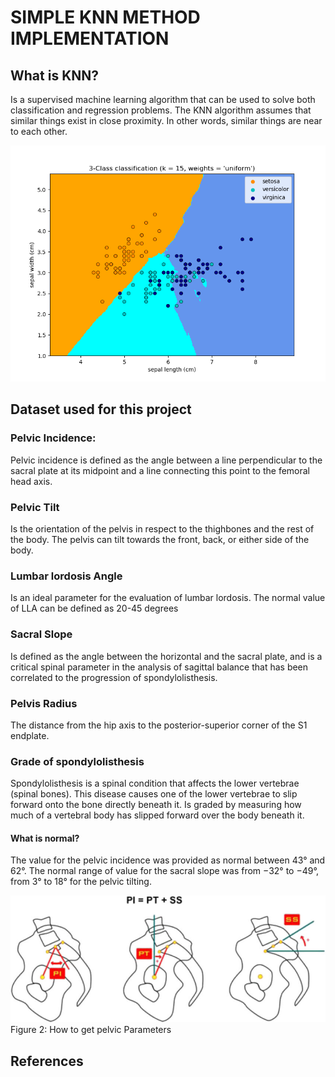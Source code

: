 # SIMPLE KNN METHOD IMPLEMENTATION
## What is KNN?
Is a supervised machine learning algorithm that can be used to solve both classification and regression problems. 
The KNN algorithm assumes that similar things exist in close proximity. In other words, similar things are near to each other.

![Example of KNN](./Assets/sk_knn.png "Figure 1: Example of KNN")
## Dataset used for this project

### Pelvic Incidence:
Pelvic incidence is defined as the angle between a line perpendicular to the sacral plate at its midpoint and a line connecting this point to the femoral head axis.
### Pelvic Tilt
Is the orientation of the pelvis in respect to the thighbones and the rest of the body. The pelvis can tilt towards the front, back, or either side of the body.

### Lumbar lordosis Angle
Is an ideal parameter for the evaluation of lumbar lordosis. The normal value of LLA can be defined as 20-45 degrees

### Sacral Slope
Is defined as the angle between the horizontal and the sacral plate, and is a critical spinal parameter in the analysis of sagittal balance that has been correlated to the progression of spondylolisthesis.
### Pelvis Radius
The distance from the hip axis to the posterior-superior corner of the S1 endplate.

### Grade of spondylolisthesis
Spondylolisthesis is a spinal condition that affects the lower vertebrae (spinal bones). This disease causes one of the lower vertebrae to slip forward onto the bone directly beneath it. Is graded by measuring how much of a vertebral body has slipped forward over the body beneath it. 

#### What is normal?
The value for the pelvic incidence was provided as normal between 43° and 62°. The normal range of value for the sacral slope was from −32° to −49°, from 3° to 18° for the pelvic tilting.

![Pelvic Parameters](./Assets/pelvicParameters.jpeg)
Figure 2: How to get pelvic Parameters

## References